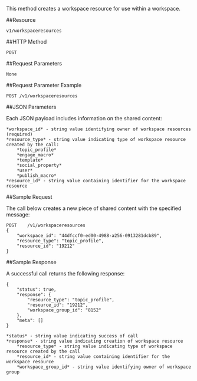 This method creates a workspace resource for use within a workspace.

##Resource

	v1/workspaceresources

##HTTP Method

	POST

##Request Parameters

	None

##Request Parameter Example

	POST /v1/workspaceresources

##JSON Parameters

Each JSON payload includes information on the shared content:

	*workspace_id* - string value identifying owner of workspace resources (required)
	*resource_type* - string value indicating type of workspace resource created by the call:
        *topic_profile*
        *engage_macro* 
        *template*
        *social_property*
        *user*
        *publish_macro*
	*resource_id* - string value containing identifier for the workspace resource

##Sample Request

The call below creates a new piece of shared content with the specified message:
```
POST	/v1/workspaceresources
{
    "workspace_id": "44dfccf0-ed00-4988-a256-0913281dcb89",
    "resource_type": "topic_profile",
    "resource_id": "19212"
}
```

##Sample Response

A successful call returns the following response:
```
{
    "status": true,
    "response": {
        "resource_type": "topic_profile",
        "resource_id": "19212",
        "workspace_group_id": "8152"
    },
    "meta": []
}
```

    *status* - string value indicating success of call
    *response* - string value indicating creation of workspace resource
        *resource_type* - string value indicating type of workspace resource created by the call
        *resource_id* - string value containing identifier for the workspace resource
        *workspace_group_id* - string value identifying owner of workspace group